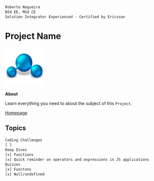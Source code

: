 ```
Roberto Nogueira  
BSd EE, MSd CE
Solution Integrator Experienced - Certified by Ericsson
```
# Project Name

![project image](images/project.png)

**About**

Learn everything you need to about the subject of this `Project`.

[Homepage](https://project.com)

## Topics
```
Coding Challenges
[ ] 
Deep Dives
[x] Functions
[x] Quick reminder on operators and expressions in JS applications
Quizzes
[x] Functons
[x] Null/undefined
```
